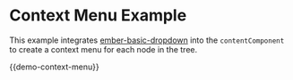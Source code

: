 # Context Menu Example

This example integrates [ember-basic-dropdown](https://ember-basic-dropdown.com)
into the `contentComponent` to create a context menu for each node in the tree.

{{demo-context-menu}}
